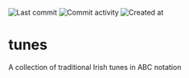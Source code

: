 ![Last commit](https://img.shields.io/github/last-commit/mattiasholm/tunes?color=blue)
![Commit activity](https://img.shields.io/github/commit-activity/t/mattiasholm/tunes)
![Created at](https://img.shields.io/github/created-at/mattiasholm/tunes?color=blue)

# tunes
A collection of traditional Irish tunes in ABC notation